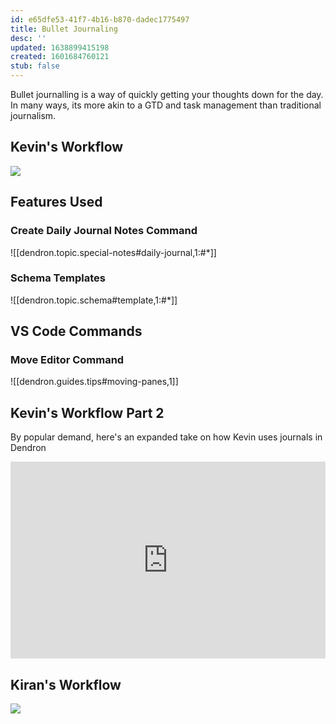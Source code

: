 ```yaml
---
id: e65dfe53-41f7-4b16-b870-dadec1775497
title: Bullet Journaling
desc: ''
updated: 1638899415198
created: 1601684760121
stub: false
---
```

Bullet journalling is a way of quickly getting your thoughts down for the day. In many ways, its more akin to a GTD and task management than traditional journalism. 

## Kevin's Workflow

<a href="https://www.loom.com/share/d710f69972f8418eb0fdb029e19c3b02"> 
<img style="" src="https://cdn.loom.com/sessions/thumbnails/d710f69972f8418eb0fdb029e19c3b02-with-play.gif"> </a>

## Features Used

### Create Daily Journal Notes Command

![[dendron.topic.special-notes#daily-journal,1:#*]]

### Schema Templates

![[dendron.topic.schema#template,1:#*]]

## VS Code Commands

### Move Editor Command

![[dendron.guides.tips#moving-panes,1]]

## Kevin's Workflow Part 2

By popular demand, here's an expanded take on how Kevin uses journals in Dendron

<div style="position: relative; padding-bottom: 62.5%; height: 0;"><iframe src="https://www.loom.com/embed/e544f84381784a2188a57dc657f72017" frameborder="0" webkitallowfullscreen mozallowfullscreen allowfullscreen style="position: absolute; top: 0; left: 0; width: 100%; height: 100%;"></iframe></div>

## Kiran's Workflow

<a href="https://www.loom.com/share/de5863520ba84b04a1980ddd317be9a8">
<img style="" src="https://cdn.loom.com/sessions/thumbnails/de5863520ba84b04a1980ddd317be9a8-with-play.gif"> </a>
